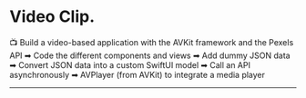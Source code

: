 Video Clip.
==========

📺 Build a video-based application with the AVKit framework and the Pexels API
➡ Code the different components and views
➡ Add dummy JSON data
➡ Convert JSON data into a custom SwiftUI model
➡ Call an API asynchronously
➡ AVPlayer (from AVKit) to integrate a media player

----------
